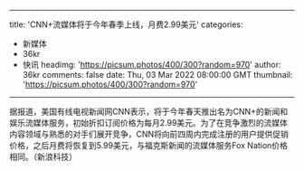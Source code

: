 
---
title: 'CNN+流媒体将于今年春季上线，月费2.99美元'
categories: 
 - 新媒体
 - 36kr
 - 快讯
headimg: 'https://picsum.photos/400/300?random=970'
author: 36kr
comments: false
date: Thu, 03 Mar 2022 08:00:00 GMT
thumbnail: 'https://picsum.photos/400/300?random=970'
---

<div>   
据报道，美国有线电视新闻网CNN表示，将于今年春天推出名为CNN+的新闻和娱乐流媒体服务，初始折扣订阅价格为每月2.99美元。为了在竞争激烈的流媒体内容领域与熟悉的对手们展开竞争，CNN将向前四周内完成注册的用户提供促销价格，之后月费将恢复到5.99美元，与福克斯新闻的流媒体服务Fox Nation价格相同。（新浪科技）  
</div>
            